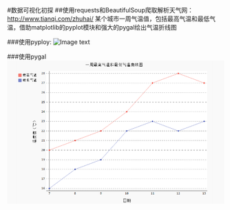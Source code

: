 #数据可视化初探
##使用requests和BeautifulSoup爬取解析天气网：http://www.tianqi.com/zhuhai/
某个城市一周气温值，包括最高气温和最低气温，借助matplotlib的pyplot模块和强大的pygal绘出气温折线图

###使用pyploy:
![Image text](https://github.com/xiaoyuan199/MyDemo/blob/master/%E5%9B%BE.png)

###使用pygal
![Image text](https://github.com/xiaoyuan199/MyDemo/blob/master/%E4%BD%BF%E7%94%A8pygal%E5%9B%BE.PNG)


